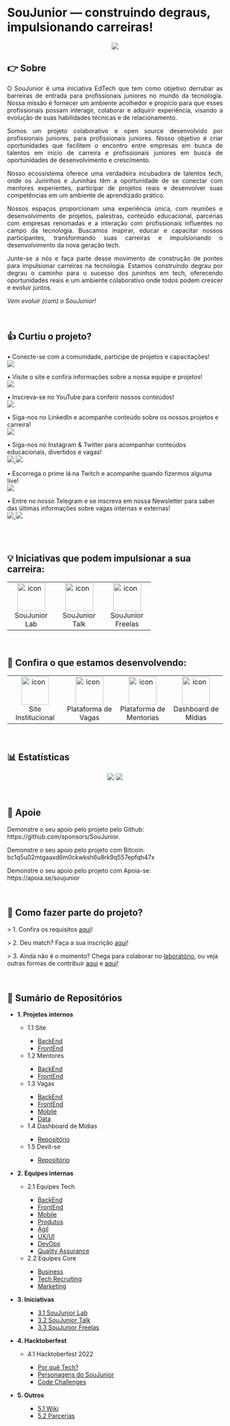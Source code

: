 # SouJunior — construindo degraus, impulsionando carreiras!

<p align="center">
  <img  src="https://user-images.githubusercontent.com/98126579/197552268-8e7a4aea-5790-4cfb-b649-141c08037e32.jpg">
</p>

## 👉 Sobre

<p align="justify">
  O SouJunior é uma iniciativa EdTech que tem como objetivo derrubar as barreiras de entrada para profissionais juniores no mundo da tecnologia. Nossa missão é fornecer um ambiente acolhedor e propício para que esses profissionais possam interagir, colaborar e adquirir experiência, visando a evolução de suas habilidades técnicas e de relacionamento.
 </p>
<p align="justify">  
  Somos um projeto colaborativo e open source desenvolvido por profissionais juniores, para profissionais juniores. Nosso objetivo é criar oportunidades que facilitem o encontro entre empresas em busca de talentos em início de carreira e profissionais juniores em busca de oportunidades de desenvolvimento e crescimento.
</p>
<p align="justify">
  Nosso ecossistema oferece uma verdadeira incubadora de talentos tech, onde os Juninhos e Juninhas têm a oportunidade de se conectar com mentores experientes, participar de projetos reais e desenvolver suas competências em um ambiente de aprendizado prático.
</p>
<p align="justify">
  Nossos espaços proporcionam uma experiência única, com reuniões e desenvolvimento de projetos, palestras, conteúdo educacional, parcerias com empresas renomadas e a interação com profissionais influentes no campo da tecnologia. Buscamos inspirar, educar e capacitar nossos participantes, transformando suas carreiras e impulsionando o desenvolvimento da nova geração tech.
</p>
<p align="justify">
  Junte-se a nós e faça parte desse movimento de construção de pontes para impulsionar carreiras na tecnologia. Estamos construindo degrau por degrau o caminho para o sucesso dos juninhos em tech, oferecendo oportunidades reais e um ambiente colaborativo onde todos podem crescer e evoluir juntos.

_Vem evoluir (com) o SouJunior!_

</p>
<br>

## 👍 Curtiu o projeto?

<p>
  • Conecte-se com a comunidade, participe de projetos e capacitações!
  <br>
  <a href="https://discord.gg/soujunior-community-759176734460346423">
    <img  src="https://img.shields.io/badge/Discord-%237289DA.svg?style=for-the-badge&logo=discord&logoColor=white">
  </a>
</p>

<p>
  • Visite o site e confira informações sobre a nossa equipe e projetos!
  <br>
  <a href="https://www.soujunior.tech">
    <img src="https://img.shields.io/badge/site-%230077B5.svg?style=for-the-badge&logo=site&logoColor=white"> 
  </a>
</p>

<p>
  • Inscreva-se no YouTube para conferir nossos conteúdos!
  <br>
  <a href="https://www.youtube.com/channel/UC3qp3wN75rI8TW7o5eGilYQ">
    <img src="https://img.shields.io/badge/YouTube-%23FF0000.svg?style=for-the-badge&logo=YouTube&logoColor=white"> 
  </a>
</p>

<p>
  • Siga-nos no LinkedIn e acompanhe conteúdo sobre os nossos projetos e carreira!
  <br>
  <a href="https://www.linkedin.com/company/soujunior/">
    <img src="https://img.shields.io/badge/linkedin-%230077B5.svg?style=for-the-badge&logo=linkedin&logoColor=white"> 
  </a>
</p>

<p>
  • Siga-nos no Instagram & Twitter para acompanhar conteúdos educacionais, divertidos e vagas!
  <br>
   <a href="https://www.instagram.com/soujunior.tech/">
    <img  src="https://img.shields.io/badge/Instagram-%23E4405F.svg?style=for-the-badge&logo=Instagram&logoColor=white"> 
  </a>
  <a href="https://mobile.twitter.com/SouJunior_Tech">
    <img  src="https://img.shields.io/badge/Twitter-%231DA1F2.svg?style=for-the-badge&logo=Twitter&logoColor=white"> 
  </a>
</p>

<p>
  • Escorrega o prime lá na Twitch e acompanhe quando fizermos alguma live!
  <br>

  <a href="https://www.twitch.tv/soujuniortech">
    <img  src="https://img.shields.io/badge/Twitch-%239146FF.svg?style=for-the-badge&logo=Twitch&logoColor=white"> 
  </a>
</p>

<p>
  • Entre no nosso Telegram e se inscreva em nossa Newsletter para saber das últimas informações sobre vagas internas e externas!
  <br>
  <a href="https://t.me/soujuniortech">
    <img src="https://img.shields.io/badge/telegram-%230077B5.svg?style=for-the-badge&logo=telegram&logoColor=white"> 
  </a>
  <a href="#" title="Em breve!">
    <img src="https://img.shields.io/badge/newsletter-%230077B5.svg?style=for-the-badge&logo=gmail&logoColor=white"> 
  </a>
</p>
  <br>
  <br>

## 💡 Iniciativas que podem impulsionar a sua carreira:

<table align="center">
  <tr>
    <td align="center" width="96">
        <img src="https://github.com/SouJunior/.github/assets/92126792/ffdcf07d-2772-4eb8-8934-97302eda9c6c" alt="icon" width="65" height="65" />
      <br>SouJunior Lab
    </td>
    <td align="center" width="96">
        <img src="https://github.com/SouJunior/.github/assets/92126792/3b339c53-3528-415e-9cdd-18447943ac4b" alt="icon" width="65" height="65" />
      <br>SouJunior Talk
    <td align="center" width="96">
        <img src="https://github.com/SouJunior/.github/assets/92126792/69c0abc1-d390-44c7-8ffa-3777a4dc3b0f" alt="icon" width="65" height="65" />
      <br>SouJunior Freelas
    </td>    
  </tr>
</table>
<br>

## 🔎 Confira o que estamos desenvolvendo:

<table align="center">
  <tr>
      <td align="center" width="150">
        <img src="https://github.com/SouJunior/.github/assets/92126792/120e4b18-5654-4923-8205-f4bc866077d8" alt="icon" width="65" height="65" />
      <br>Site Institucional
    </td>
     <td align="center" width="150">
        <img src="https://github.com/SouJunior/.github/assets/92126792/120e4b18-5654-4923-8205-f4bc866077d8" alt="icon" width="65" height="65" />
      <br>Plataforma de Vagas
    </td>  
    <td align="center" width="150">
        <img src="https://github.com/SouJunior/.github/assets/92126792/120e4b18-5654-4923-8205-f4bc866077d8" alt="icon" width="65" height="65" />
      <br>Plataforma de Mentorias
    </td>    
    <td align="center" width="150">
        <img src="https://github.com/SouJunior/.github/assets/92126792/120e4b18-5654-4923-8205-f4bc866077d8" alt="icon" width="65" height="65" />
      <br>Dashboard de Mídias
    </td>    
  </tr>
</table>
<br>

## 📊 Estatísticas

<p align="center">
  <img  src="https://img.shields.io/github/followers/SouJunior?label=Follow">
  <img  src="https://img.shields.io/github/stars/SouJunior?style=social"> 
</p>
<br>

## 💙 Apoie

<p>
  Demonstre o seu apoio pelo projeto pelo Github: https://github.com/sponsors/SouJunior.
</p>
<p>
 Demonstre o seu apoio pelo projeto com Bitcoin: bc1q5u02mtgaaxd6m0ckwksh6u8rk9q557epfqh47x
</p>
<p>
Demonstre o seu apoio pelo projeto com Apoia-se: https://apoia.se/soujunior
</p>
<br>

## 🤔 Como fazer parte do projeto?

<p>
  > 1. Confira os requisitos <a href="https://github.com/SouJunior/wiki/wiki/Sele%C3%A7%C3%A3o-de-Volutarios">aqui</a>!
</p>
<p>
  > 2. Deu match? Faça a sua inscrição <a href="https://docs.google.com/forms/d/e/1FAIpQLScvTFXKZcesbcyy5obWKg5nzVv2-1vegkr6CswfNPLhPBBD-A/viewform?fbzx=859964338158491505">aqui</a>!
</p>
<p>
  > 3. Ainda não é o momento? Chega para colaborar no <a href="https://discord.gg/soujunior-community-759176734460346423">laboratório</a>, ou veja outras formas de contribuir <a href="https://github.com/SouJunior/wiki/wiki/Como-Ajudar-a-SouJunior%3F">aqui</a> e <a href="https://github.com/SouJunior/wiki/wiki/FAQ">aqui</a>!
</p>
<br>

## 📌 Sumário de Repositórios

<ul>
  <li><b>1. Projetos internos</b></li>
    <ul>
      <li>1.1 Site</li>
        <ul>
          <li><a href="https://github.com/SouJunior/site-backend">BackEnd</a></li>
          <li><a href="https://github.com/SouJunior/site-soujunior">FrontEnd</a></li>
       </ul>
      <li>1.2 Mentores</li>
        <ul>
          <li><a href="https://github.com/SouJunior/mentores-backend">BackEnd</a></li>
          <li><a href="https://github.com/SouJunior/mentores-frontend">FrontEnd</a></li>
       </ul>
      <li>1.3 Vagas</li>
        <ul>
          <li><a href="https://github.com/SouJunior/vagas-backend">BackEnd</a></li>
          <li><a href="https://github.com/SouJunior/vagas-frontend">FrontEnd</a></li>
          <li><a href="https://github.com/SouJunior/vagas-mobile">Mobile</a></li>
          <li><a href="https://github.com/SouJunior/vagas-data">Data</a></li>
       </ul>
       <li>1.4 Dashboard de Mídias</li>
        <ul>
          <li><a href="https://github.com/SouJunior/dashboard-midias">Repositório</a></li>
       </ul>
      <li>1.5 Devit-se</li>
        <ul>
          <li><a href="https://github.com/SouJunior/devit-mentoring">Repositório</a></li>
       </ul>
    </ul>
 </ul>
 <ul>
  <li><b>2. Equipes internas</b></li>
      <ul>
        <li>2.1 Equipes Tech</li>
          <ul>
            <li><a href="#">BackEnd</a></li>
            <li><a href="#">FrontEnd</a></li>
            <li><a href="#">Mobile</a></li>
            <li><a href="https://github.com/SouJunior/products">Produtos</a></li>
            <li><a href="#">Ágil</a></li>
            <li><a href="https://github.com/SouJunior/ui-ux">UX/UI</a></li>
            <li><a href="https://github.com/SouJunior/devops">DevOps</a></li>
            <li><a href="https://github.com/SouJunior/qa">Quality Assurance</a></li>
         </ul>
        <li>2.2 Equipes Core</li>
          <ul>
            <li><a href="https://github.com/SouJunior/business">Business</a></li>
            <li><a href="#">Tech Recruiting</a></li>
            <li><a href="#">Marketing</a></li>
         </ul>
      </ul>
   </ul>
   <ul>
  <li><b>3. Iniciativas</b></li>
      <ul>
          <ul>
            <li><a href="https://github.com/SouJunior/soujunior-lab">3.1 SouJunior Lab</a></li>
            <li><a href="#">3.2 SouJunior Talk</a></li>
            <li><a href="#">3.3 SouJunior Freelas</a></li>
         </ul>
      </ul>
   </ul>
 <ul>
  <li><b>4. Hacktoberfest</b></li>
    <ul>
      <li>4.1 Hacktoberfest 2022</li>
        <ul>
          <li><a href="https://github.com/SouJunior/porque-tech">Por quê Tech?</a></li>
          <li><a href="https://github.com/SouJunior/personagem-soujunior">Personagens do SouJunior</a></li>
          <li><a href="https://github.com/SouJunior/code-challenge">Code Challenges</a></li>
       </ul>
    </ul>
</ul>
<ul>
  <li><b>5. Outros</b></li>
    <ul>
        <ul>
          <li><a href="https://github.com/SouJunior/wiki/wiki">5.1 Wiki</a></li>
          <li><a href="https://github.com/SouJunior/awesome-community">5.2 Parcerias</a></li>
       </ul>
    </ul>
</ul>
